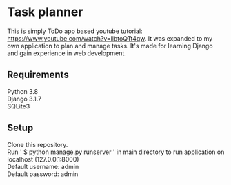 # Task planner
This is simply ToDo app based youtube tutorial: https://www.youtube.com/watch?v=llbtoQTt4qw. It was expanded to my own application to plan and manage tasks. It's made for learning Django and gain experience in web development.

## Requirements
Python 3.8<br>
Django 3.1.7<br>
SQLite3

## Setup
Clone this repository.<br>
Run ' $ python manage.py runserver ' in main directory to run application on localhost (127.0.0.1:8000)<br>
Default username: admin<br>
Default password: admin<br>